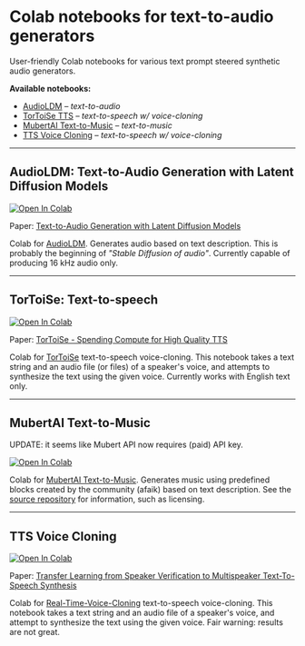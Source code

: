 # Colab notebooks for text-to-audio generators

User-friendly Colab notebooks for various text prompt steered synthetic audio generators.

**Available notebooks:**

- [AudioLDM](https://colab.research.google.com/github/olaviinha/NeuralTextToAudio/blob/main/AudioLDM_pub.ipynb) – _text-to-audio_
- [TorToiSe TTS](https://colab.research.google.com/github/olaviinha/NeuralTextToAudio/blob/main/tortoise_tts_pub.ipynb) – _text-to-speech w/ voice-cloning_
- [MubertAI Text-to-Music](https://colab.research.google.com/github/olaviinha/NeuralTextToMusic/blob/main/mubert_txt2music.ipynb) – _text-to-music_
- [TTS Voice Cloning](https://colab.research.google.com/github/olaviinha/NeuralTextToAudio/blob/main/TTS_voice_cloning_pub.ipynb) – _text-to-speech w/ voice-cloning_

---

## AudioLDM: Text-to-Audio Generation with Latent Diffusion Models
[![Open In Colab](https://colab.research.google.com/assets/colab-badge.svg)](https://colab.research.google.com/github/olaviinha/NeuralTextToAudio/blob/main/AudioLDM_pub.ipynb)

Paper: [Text-to-Audio Generation with Latent Diffusion Models](https://arxiv.org/abs/2301.12503)

Colab for [AudioLDM](https://github.com/haoheliu/AudioLDM). Generates audio based on text description. This is probably the beginning of _"Stable Diffusion of audio"_. Currently capable of producing 16 kHz audio only.

---

## TorToiSe: Text-to-speech
[![Open In Colab](https://colab.research.google.com/assets/colab-badge.svg)](https://colab.research.google.com/github/olaviinha/NeuralTextToAudio/blob/main/tortoise_tts_pub.ipynb)

Paper: [TorToiSe - Spending Compute for High Quality TTS](https://docs.google.com/document/d/13O_eyY65i6AkNrN_LdPhpUjGhyTNKYHvDrIvHnHe1GA)

Colab for [TorToiSe](https://github.com/neonbjb/tortoise-tts) text-to-speech voice-cloning. This notebook takes a text string and an audio file (or files) of a speaker's voice, and attempts to synthesize the text using the given voice. Currently works with English text only.

---

## MubertAI Text-to-Music

UPDATE: it seems like Mubert API now requires (paid) API key.

[![Open In Colab](https://colab.research.google.com/assets/colab-badge.svg)](https://colab.research.google.com/github/olaviinha/NeuralTextToMusic/blob/main/mubert_txt2music.ipynb)

Colab for [MubertAI Text-to-Music](https://github.com/MubertAI/Mubert-Text-to-Music). Generates music using predefined blocks created by the community (afaik) based on text description. See the [source repository](https://github.com/MubertAI/Mubert-Text-to-Music) for information, such as licensing.

---

## TTS Voice Cloning

[![Open In Colab](https://colab.research.google.com/assets/colab-badge.svg)](https://colab.research.google.com/github/olaviinha/NeuralTextToAudio/blob/main/TTS_voice_cloning_pub.ipynb)

Paper: [Transfer Learning from Speaker Verification to Multispeaker Text-To-Speech Synthesis](https://arxiv.org/pdf/1806.04558.pdf)

Colab for [Real-Time-Voice-Cloning](https://github.com/CorentinJ/Real-Time-Voice-Cloning) text-to-speech voice-cloning. This notebook takes a text string and an audio file of a speaker's voice, and attempt to synthesize the text using the given voice. Fair warning: results are not great.
